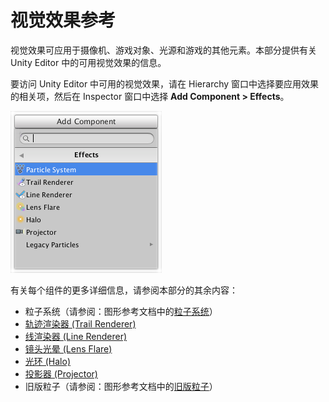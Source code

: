 视觉效果参考
========================


视觉效果可应用于摄像机、游戏对象、光源和游戏的其他元素。本部分提供有关 Unity Editor 中的可用视觉效果的信息。

要访问 Unity Editor 中可用的视觉效果，请在 Hierarchy 窗口中选择要应用效果的相关项，然后在 Inspector 窗口中选择 __Add Component > Effects__。


![Unity Editor 中可用的视觉效果](../uploads/Main/comp-Effects-VisualEffects.png)

有关每个组件的更多详细信息，请参阅本部分的其余内容：

* 粒子系统（请参阅：图形参考文档中的[粒子系统](http://docs.unity3d.com/Manual/class-ParticleSystem.html)）
* [轨迹渲染器 (Trail Renderer)](http://docs.unity3d.com/Manual/class-TrailRenderer.html)
* [线渲染器 (Line Renderer)](http://docs.unity3d.com/Manual/class-LineRenderer.html)
* [镜头光晕 (Lens Flare)](http://docs.unity3d.com/Manual/class-LensFlare.html)
* [光环 (Halo)](http://docs.unity3d.com/Manual/class-Halo.html)
* [投影器 (Projector)](http://docs.unity3d.com/Manual/class-Projector.html)
* 旧版粒子（请参阅：图形参考文档中的[旧版粒子](http://docs.unity3d.com/Manual/comp-ParticlesLegacy.html)）
